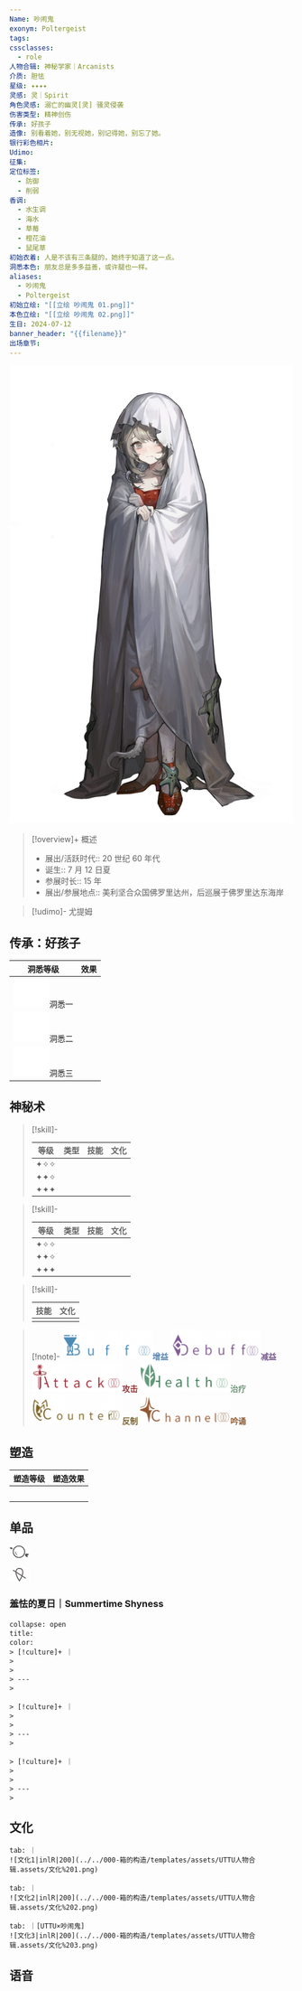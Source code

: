 ```yaml
---
Name: 吵闹鬼
exonym: Poltergeist
tags: 
cssclasses:
  - role
人物合辑: 神秘学家｜Arcanists
介质: 胆怯
星级: ✦✦✦✦
灵感: 灵｜Spirit
角色灵感: 溺亡的幽灵[灵] 骚灵侵袭
伤害类型: 精神创伤
传承: 好孩子
造像: 别看着她，别无视她，别记得她，别忘了她。
银行彩色相片: 
Udimo: 
征集: 
定位标签:
  - 防御
  - 削弱
香调:
  - 水生调
  - 海水
  - 草莓
  - 橙花油
  - 鼠尾草
初始衣着: 人是不该有三条腿的，她终于知道了这一点。
洞悉本色: 朋友总是多多益善，或许腿也一样。
aliases:
  - 吵闹鬼
  - Poltergeist
初始立绘: "[[立绘 吵闹鬼 01.png]]"
本色立绘: "[[立绘 吵闹鬼 02.png]]"
生日: 2024-07-12
banner_header: "{{filename}}"
出场章节:
---
```

![cover](assets/吵闹鬼｜Poltergeist.assets/立绘%20吵闹鬼%2002.png)

> [!overview]+ 概述
> - 展出/活跃时代:: 20 世纪 60 年代
> - 诞生:: 7 月 12 日夏
> - 参展时长:: 15 年
> - 展出/参展地点:: 美利坚合众国佛罗里达州，后巡展于佛罗里达东海岸

> [!udimo]- 尤提姆
> 
> 

## 传承：好孩子

|                                 洞悉等级                                  | 效果  |
| :-------------------------------------------------------------------: | :-: |
| ![洞悉一\|50](../../000-箱的构造/templates/assets/UTTU人物合辑.assets/图标%20洞悉Ⅰ.png)洞悉一 |     |
| ![洞悉二\|50](../../000-箱的构造/templates/assets/UTTU人物合辑.assets/图标%20洞悉Ⅱ.png)洞悉二 |     |
| ![洞悉三\|50](../../000-箱的构造/templates/assets/UTTU人物合辑.assets/图标%20洞悉Ⅲ.png)洞悉三 |     |

## 神秘术

> [!skill]- 
> 
> 
> | 等级  | 类型  | 技能  | 文化  |
> | :-: | :-: | :-: | :-: |
> | ✦✧✧ |     |     |     |
> | ✦✦✧ |     |     |     |
> | ✦✦✦ |     |     |     |
> 

> [!skill]- 
> 
> 
> | 等级  | 类型  | 技能  | 文化  |
> | :-: | :-: | :-: | :-: |
> | ✦✧✧ |     |     |     |
> | ✦✦✧ |     |     |     |
> | ✦✦✦ |     |     |     |
> 

> [!skill]- 
> 
> 
> | 技能 | 文化 |
> | :--: | :--: |
> |      |      |
> 



> [!note]- 
> ![增益](../../000-箱的构造/templates/assets/UTTU人物合辑.assets/Buff.png)<b><font color="#5c87b3">增益</font></b>
> ![减益](../../000-箱的构造/templates/assets/UTTU人物合辑.assets/Debuff.png)<b><font color="#7B5E91">减益</font></b>
> ![攻击](../../000-箱的构造/templates/assets/UTTU人物合辑.assets/Attack.png)<b><font color="#933334">攻击</font></b>
> ![治疗](../../000-箱的构造/templates/assets/UTTU人物合辑.assets/Health.png)<b><font color="#6F967A">治疗</font></b>
> ![反制](../../000-箱的构造/templates/assets/UTTU人物合辑.assets/Counter.png)<b><font color="#78652F">反制</font></b>
> ![吟诵](../../000-箱的构造/templates/assets/UTTU人物合辑.assets/Channel.png)<b><font color="#895C39">吟诵</font></b>

## 塑造

| 塑造等级 | 塑造效果 |
| :--: | :--: |
|      |      |
|      |      |
|      |      |
|      |      |
|      |      |


## 单品

![利齿子儿|inlL](../../000-箱的构造/templates/assets/UTTU人物合辑.assets/货币%20利齿子儿.png)

![纯雨滴|inlL](../../000-箱的构造/templates/assets/UTTU人物合辑.assets/货币%20纯雨滴.png)

### 羞怯的夏日｜Summertime Shyness

````ad-flex
collapse: open
title: 
color: 
> [!culture]+ ｜
> 
> 
> ---
> 

> [!culture]+ ｜
> 
> 
> ---
> 

> [!culture]+ ｜
> 
> 
> ---
> 
````

## 文化

````tab
tab: ｜
![文化1|inlR|200](../../000-箱的构造/templates/assets/UTTU人物合辑.assets/文化%201.png)

tab: ｜
![文化2|inlR|200](../../000-箱的构造/templates/assets/UTTU人物合辑.assets/文化%202.png)

tab: ｜[UTTU×吵闹鬼]
![文化3|inlR|200](../../000-箱的构造/templates/assets/UTTU人物合辑.assets/文化%203.png)

````

## 语音

